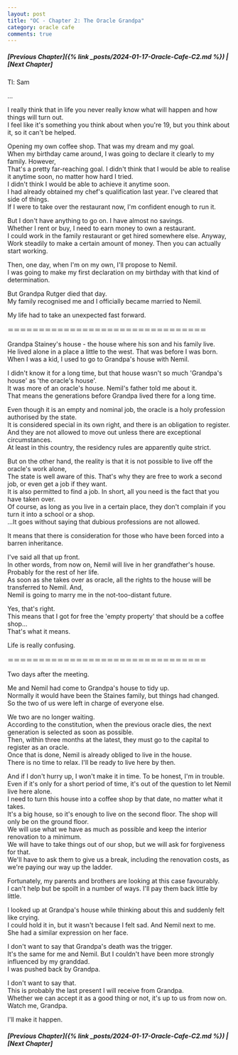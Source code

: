 ```yaml
---
layout: post
title: "OC - Chapter 2: The Oracle Grandpa"
category: oracle cafe
comments: true
---
```


##### [Previous Chapter]({% link _posts/2024-01-17-Oracle-Cafe-C2.md %}) \| [Next Chapter]



Tl: Sam


…



I really think that in life you never really know what will happen and how things will turn out.        
I feel like it's something you think about when you're 19, but you think about it, so it can't be helped.

Opening my own coffee shop. That was my dream and my goal.     
When my birthday came around, I was going to declare it clearly to my family. However,      
That's a pretty far-reaching goal. I didn't think that I would be able to realise it anytime soon, no matter how hard I tried.     
I didn't think I would be able to achieve it anytime soon.     
I had already obtained my chef's qualification last year. I've cleared that side of things.     
If I were to take over the restaurant now, I'm confident enough to run it.
<!--more-->

But I don't have anything to go on. I have almost no savings.     
Whether I rent or buy, I need to earn money to own a restaurant.      
I could work in the family restaurant or get hired somewhere else. Anyway,     
Work steadily to make a certain amount of money. Then you can actually start working.      

Then, one day, when I'm on my own, I'll propose to Nemil.     
I was going to make my first declaration on my birthday with that kind of determination.    

But Grandpa Rutger died that day.     
My family recognised me and I officially became married to Nemil.

My life had to take an unexpected fast forward.

＝＝＝＝＝＝＝＝＝＝＝＝＝＝＝＝＝＝＝＝＝＝＝＝＝＝＝＝＝＝＝＝

Grandpa Stainey's house - the house where his son and his family live.     
He lived alone in a place a little to the west. That was before I was born.     
When I was a kid, I used to go to Grandpa's house with Nemil.

I didn't know it for a long time, but that house wasn't so much 'Grandpa's house' as 'the oracle's house'.     
It was more of an oracle's house. Nemil's father told me about it.     
That means the generations before Grandpa lived there for a long time.

Even though it is an empty and nominal job, the oracle is a holy profession authorised by the state.     
It is considered special in its own right, and there is an obligation to register.     
And they are not allowed to move out unless there are exceptional circumstances.    
At least in this country, the residency rules are apparently quite strict.

But on the other hand, the reality is that it is not possible to live off the oracle's work alone,     
The state is well aware of this. That's why they are free to work a second job, or even get a job if they want.     
It is also permitted to find a job. In short, all you need is the fact that you have taken over.     
Of course, as long as you live in a certain place, they don't complain if you turn it into a school or a shop.       
...It goes without saying that dubious professions are not allowed.

It means that there is consideration for those who have been forced into a barren inheritance.

I've said all that up front.     
In other words, from now on, Nemil will live in her grandfather's house. Probably for the rest of her life.     
As soon as she takes over as oracle, all the rights to the house will be transferred to Nemil. And,    
Nemil is going to marry me in the not-too-distant future.

Yes, that's right.    
This means that I got for free the 'empty property' that should be a coffee shop...     
That's what it means.


Life is really confusing.

<div data-nat="424166"></div>

＝＝＝＝＝＝＝＝＝＝＝＝＝＝＝＝＝＝＝＝＝＝＝＝＝＝＝＝＝＝＝＝

Two days after the meeting.

Me and Nemil had come to Grandpa's house to tidy up.     
Normally it would have been the Staines family, but things had changed.     
So the two of us were left in charge of everyone else.

We two are no longer waiting.     
According to the constitution, when the previous oracle dies, the next generation is selected as soon as possible.     
Then, within three months at the latest, they must go to the capital to register as an oracle.        
Once that is done, Nemil is already obliged to live in the house.    
There is no time to relax. I'll be ready to live here by then.

And if I don't hurry up, I won't make it in time. To be honest, I'm in trouble.     
Even if it's only for a short period of time, it's out of the question to let Nemil live here alone.     
I need to turn this house into a coffee shop by that date, no matter what it takes.     
It's a big house, so it's enough to live on the second floor. The shop will only be on the ground floor.    
We will use what we have as much as possible and keep the interior renovation to a minimum.    
We will have to take things out of our shop, but we will ask for forgiveness for that.     
We'll have to ask them to give us a break, including the renovation costs, as we're paying our way up the ladder.

Fortunately, my parents and brothers are looking at this case favourably.     
I can't help but be spoilt in a number of ways. I'll pay them back little by little.

I looked up at Grandpa's house while thinking about this and suddenly felt like crying.     
I could hold it in, but it wasn't because I felt sad. And Nemil next to me.    
She had a similar expression on her face.

I don't want to say that Grandpa's death was the trigger.      
It's the same for me and Nemil. But I couldn't have been more strongly influenced by my granddad.     
I was pushed back by Grandpa.

I don't want to say that.     
This is probably the last present I will receive from Grandpa.    
Whether we can accept it as a good thing or not, it's up to us from now on.     
Watch me, Grandpa.

I'll make it happen.




##### [Previous Chapter]({% link _posts/2024-01-17-Oracle-Cafe-C2.md %}) \| [Next Chapter]
